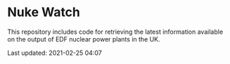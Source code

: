 # Nuke Watch

This repository includes code for retrieving the latest information available on the output of EDF nuclear power plants in the UK.

Last updated: 2021-02-25 04:07